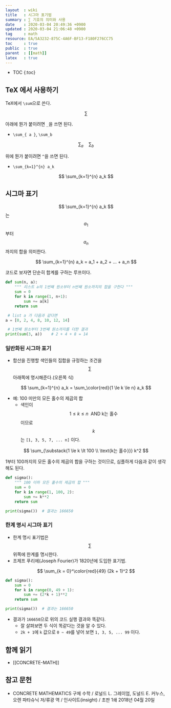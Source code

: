 ```yaml
---
layout  : wiki
title   : 시그마 표기법
summary : ∑ 기호의 의미와 사용
date    : 2020-03-04 20:49:36 +0900
updated : 2020-03-04 21:06:48 +0900
tag     : math
resource: EA/5A3232-875C-4A6F-BF13-F180F276CC75
toc     : true
public  : true
parent  : [[math]]
latex   : true
---
```

* TOC
{:toc}

## TeX 에서 사용하기

TeX에서 `\sum`으로 쓴다.

$$ \sum $$

아래에 뭔가 붙이려면 `_`을 쓰면 된다.

* `\sum_{ a }`, `\sum_b`

$$ \sum_{ a } \quad \sum_b $$

위에 뭔가 붙이려면 `^`을 쓰면 된다.

* `\sum_{k=1}^{n} a_k`

$$ \sum_{k=1}^{n} a_k $$

## 시그마 표기

$$ \sum_{k=1}^{n} a_k $$ 는 $$a_1$$ 부터 $$a_n$$ 까지의 합을 의미한다.

$$ \sum_{k=1}^{n} a_k = a_1 + a_2 + ... + a_n $$

코드로 보자면 단순히 합계를 구하는 루프이다.

```python
def sum(n, a):
    """ 리스트 a의 1번째 원소부터 n번째 원소까지의 합을 구한다 """
    sum = 0
    for k in range(1, n+1):
        sum += a[k]
    return sum

 # list a 가 다음과 같다면
a = [0, 2, 4, 8, 10, 12, 14]

 # 1번째 원소부터 3번째 원소까지를 더한 결과
print(sum(3, a))    # 2 + 4 + 8 = 14
```


### 일반화된 시그마 표기

* 합산을 진행할 색인들의 집합을 규정하는 조건을 $$\sum$$ 아래쪽에 명시해준다.(오른쪽 식)

$$
\sum_{k=1}^{n} a_k = \sum_\color{red}{1 \le k \le n} a_k
$$

* 예: 100 미만의 모든 홀수의 제곱의 합
    * 색인이 $$1 \le k \le n \; \text{ AND  k는 홀수 }$$이므로 $$k$$는 `[1, 3, 5, 7, ... n]` 이다.

$$
\sum_{\substack{1 \le k \lt 100 \\ \text{k는 홀수}}} k^2
$$

1부터 100까지의 모든 홀수의 제곱의 합을 구하는 것이므로, 심플하게 다음과 같이 생각해도 된다.

```python
def sigma():
    """ 100 이하 모든 홀수의 제곱의 합 """
    sum = 0
    for k in range(1, 100, 2):
        sum += k**2
    return sum

print(sigma())  # 결과는 166650
```


### 한계 명시 시그마 표기

* 한계 명시 표기법은 $$\sum$$ 위쪽에 한계를 명시한다.
* 조제프 푸리에(Joseph Fourier)가 1820년에 도입한 표기법.

$$
\sum_{k = 0}^\color{red}{49} (2k + 1)^2
$$

```python
def sigma():
    sum = 0
    for k in range(0, 49 + 1):
        sum += (2*k + 1)**2
    return sum

print(sigma())  # 결과는 166650
```

* 결과가 `166650`으로 위의 코드 실행 결과와 똑같다.
    * 잘 살펴보면 두 식이 똑같다는 것을 알 수 있다.
    * `2k + 1`에 `k` 값으로 `0 ~ 49`를 넣어 보면 `1, 3, 5, ... 99` 이다.


## 함께 읽기

* [[CONCRETE-MATH]]

## 참고 문헌

* CONCRETE MATHEMATICS 구체 수학 / 로널드 L. 그레이엄, 도널드 E. 커누스, 오렌 파타슈닉 저/류광 역 / 인사이트(insight) / 초판 1쇄 2018년 04월 20일

